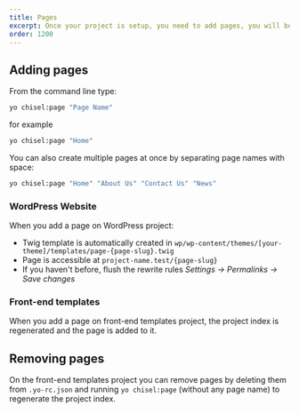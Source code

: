```yaml
---
title: Pages
excerpt: Once your project is setup, you need to add pages, you will be working on, to it.
order: 1200
---
```


## Adding pages

From the command line type:

```bash
yo chisel:page "Page Name"
```

for example

```bash
yo chisel:page "Home"
```

You can also create multiple pages at once by separating page names with space:

```bash
yo chisel:page "Home" "About Us" "Contact Us" "News"
```

### WordPress Website

When you add a page on WordPress project:

- Twig template is automatically created in `wp/wp-content/themes/[your-theme]/templates/page-{page-slug}.twig`
- Page is accessible at `project-name.test/{page-slug}`
- If you haven't before, flush the rewrite rules _Settings -> Permalinks -> Save changes_

### Front-end templates

When you add a page on front-end templates project, the project index is regenerated and the page is added to it.

## Removing pages

On the front-end templates project you can remove pages by deleting them from `.yo-rc.json` and running `yo chisel:page` (without any page name) to regenerate the project index.
